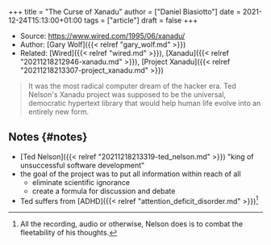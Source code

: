+++
title = "The Curse of Xanadu"
author = ["Daniel Biasiotto"]
date = 2021-12-24T15:13:00+01:00
tags = ["article"]
draft = false
+++

-   Source: <https://www.wired.com/1995/06/xanadu/>
-   Author: [Gary Wolf]({{< relref "gary_wolf.md" >}})
-   Related: [Wired]({{< relref "wired.md" >}}), [Xanadu]({{< relref "20211218212946-xanadu.md" >}}), [Project Xanadu]({{< relref "20211218213307-project_xanadu.md" >}})

> It was the most radical computer dream of the hacker era. Ted Nelson's Xanadu project was supposed to be the universal, democratic hypertext library that would help human life evolve into an entirely new form.


## Notes {#notes}

-   [Ted Nelson]({{< relref "20211218213319-ted_nelson.md" >}}) "king of unsuccessful software development"
-   the goal of the project was to put all information within reach of all
    -   eliminate scientific ignorance
    -   create a formula for discussion and debate
-   Ted suffers from [ADHD]({{< relref "attention_deficit_disorder.md" >}})[^fn:1]

[^fn:1]: All the recording, audio or otherwise, Nelson does is to combat the fleetability of his thoughts.
